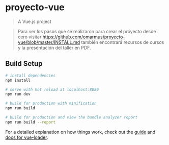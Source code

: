 # proyecto-vue

> A Vue.js project

> Para ver los pasos que se realizaron para crear el proyecto desde cero visitar https://github.com/omarmus/proyecto-vue/blob/master/INSTALL.md también encontrará recursos de cursos y la presentación del taller en PDF.

## Build Setup

``` bash
# install dependencies
npm install

# serve with hot reload at localhost:8080
npm run dev

# build for production with minification
npm run build

# build for production and view the bundle analyzer report
npm run build --report
```

For a detailed explanation on how things work, check out the [guide](http://vuejs-templates.github.io/webpack/) and [docs for vue-loader](http://vuejs.github.io/vue-loader).
